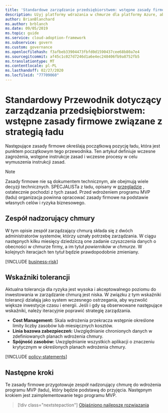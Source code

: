```yaml
---
title: 'Standardowe zarządzanie przedsiębiorstwem: wstępne zasady firmowe'
description: Użyj platformy wdrażania w chmurze dla platformy Azure, aby zdefiniować początkową pozycję ładu, wstępnie przygotowane zagrożenia, wstępne instrukcje zasad i procesy wczesnego wymuszania.
author: BrianBlanchard
ms.author: brblanch
ms.date: 09/05/2019
ms.topic: guide
ms.service: cloud-adoption-framework
ms.subservice: govern
ms.custom: governance
ms.openlocfilehash: f3afbeb33904473fbfd0d1590437cee68b80a7e4
ms.sourcegitcommit: af45c1c027d7246d1a6e4ec248406fb9a8752fb5
ms.translationtype: MT
ms.contentlocale: pl-PL
ms.lasthandoff: 02/27/2020
ms.locfileid: "77709060"
---
```

# <a name="standard-enterprise-governance-guide-initial-corporate-policy-behind-the-governance-strategy"></a>Standardowy Przewodnik dotyczący zarządzania przedsiębiorstwem: wstępne zasady firmowe związane z strategią ładu

Następujące zasady firmowe określają początkową pozycję ładu, która jest punktem początkowym tego przewodnika. Ten artykuł definiuje wczesne zagrożenia, wstępne instrukcje zasad i wczesne procesy w celu wymuszenia instrukcji zasad.

> [!NOTE]
>Zasady firmowe nie są dokumentem technicznym, ale obejmują wiele decyzji technicznych. SPECJALISTa z ładu, opisany w [przeglądzie](./index.md) , ostatecznie pochodzi z tych zasad. Przed wdrożeniem programu MVP (ładu) organizacja powinna opracować zasady firmowe na podstawie własnych celów i ryzyka biznesowego.

## <a name="cloud-governance-team"></a>Zespół nadzorujący chmury

W tym opisie zespół zarządzający chmurą składa się z dwóch administratorów systemów, którzy uznały potrzebę zarządzania. W ciągu następnych kilku miesięcy dziedziczą one zadanie czyszczenia danych o obecności w chmurze firmy, a im tytuł _powierników w chmurze_. W kolejnych iteracjach ten tytuł będzie prawdopodobnie zmieniany.

[!INCLUDE [business-risk](../../../../includes/business-risks.md)]

## <a name="tolerance-indicators"></a>Wskaźniki tolerancji

Aktualna tolerancja dla ryzyka jest wysoka i akceptowalnego poziomu do inwestowania w zarządzanie chmurą jest niska. W związku z tym wskaźniki tolerancji działają jako system wczesnego ostrzegania, aby wyzwolić większe inwestycje czasu i energii. Jeśli i gdy są obserwowane następujące wskaźniki, należy iteracyjnie poprawić strategię zarządzania.

- **Cost Management:** Skala wdrożenia przekracza wstępnie określone limity liczby zasobów lub miesięcznych kosztów.
- **Linia bazowa zabezpieczeń:** Uwzględnianie chronionych danych w zdefiniowanych planach wdrożenia chmury.
- **Spójność zasobów:** Uwzględnianie wszystkich aplikacji o znaczeniu krytycznym w określonych planach wdrożenia chmury.

[!INCLUDE [policy-statements](../../../../includes/policy-statements.md)]

## <a name="next-steps"></a>Następne kroki

Te zasady firmowe przygotowuje zespół nadzorujący chmurę do wdrożenia programu MVP (ładu), który będzie podstawą do przyjęcia. Następnym krokiem jest zaimplementowanie tego programu MVP.

> [!div class="nextstepaction"]
> [Objaśniono najlepsze rozwiązania](./prescriptive-guidance.md)
